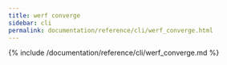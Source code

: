 ```yaml
---
title: werf converge
sidebar: cli
permalink: documentation/reference/cli/werf_converge.html
---
```


{% include /documentation/reference/cli/werf_converge.md %}
